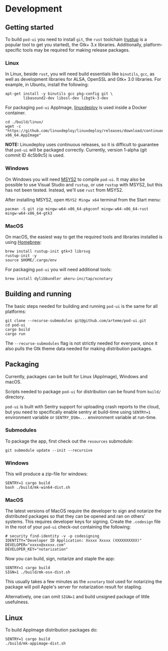 # Development

## Getting started

To build `pod-ui` you need to install `git`, the `rust` toolchain 
([rustup](https://rustup.rs/) is a popular tool to get you started), the
Gtk+ 3.x libraries. Additionally, platform-specific tools may be
required for making release packages.

### Linux

In Linux, beside `rust`, you will need build essentials like `binutils`,
`gcc`, as well as development libraries for ALSA, OpenSSL and Gtk+ 3.0
libraries. For example, in Ubuntu, install the following:

```shell
apt-get install -y binutils gcc pkg-config git \
        libasound2-dev libssl-dev libgtk-3-dev
```

For packaging `pod-ui` AppImage, [linuxdeploy](https://github.com/linuxdeploy/linuxdeploy)
is used inside a Docker container.

```shell
cd ./build/linux/
wget -c "https://github.com/linuxdeploy/linuxdeploy/releases/download/continuous/linuxdeploy-x86_64.AppImage"
```

**NOTE:** Linuxdeploy uses continuous releases, so it is difficult to
guarantee that `pod-ui` will be packaged correctly. Currently, version
1-alpha (git commit ID 4c5b9c5) is used.

### Windows

On Windows you will need [MSYS2](https://www.msys2.org/wiki/MSYS2-installation/)
to compile `pod-ui`. It may also be possible to use Visual Studio and `rustup`,
or use `rustup` with MSYS2, but this has not been tested. Instead, we'll use
`rust` from MSYS2.

After installing MSYS2, open `MSYS2 Mingw x64` terminal from the Start menu:
```shell
pacman -S git zip mingw-w64-x86_64-pkgconf mingw-w64-x86_64-rust mingw-w64-x86_64-gtk3
```

### MacOS

On macOS, the easiest way to get the required tools and libraries installed
is using [Homebrew](https://brew.sh):

```shell
brew install rustup-init gtk+3 librsvg
rustup-init -y
source $HOME/.cargo/env
```

For packaging `pod-ui` you will need additional tools:
```shell
brew install dylibbundler akeru-inc/tap/xcnotary
```

## Building and running

The basic steps needed for building and running `pod-ui` is the same for
all platforms:

```shell
git clone --recurse-submodules git@github.com/arteme/pod-ui.git
cd pod-ui
cargo build
cargo run
```

The `--recurse-submodules` flag is not strictly needed for everyone,
since it also pulls the Gtk theme data needed for making distribution
packages.

## Packaging

Currently, packages can be built for Linux (AppImage), Windows and macOS.

Scripts needed to package `pod-ui` for distribution can be found
from `build/` directory.

`pod-ui` is built with Sentry support for uploading crash reports to
the cloud, but you need to specifically enable sentry at build-time
using `SENTRY=1` environment variable or `SENTRY_DSN=...` environment
variable at run-time.

### Submodules

To package the app, first check out the `resources` submodule:

```shell
git submodule update --init --recursive
```

### Windows

This will produce a zip-file for windows:

```shell
SENTRY=1 cargo build
bash ./build/mk-win64-dist.sh
```

### MacOS

The latest versions of MacOS require the developer to sign and notarize
the distributed packages so that they can be opened and ran on others'
systems. This requires developer keys for signing. Create the `.codesign`
file in the root of your `pod-ui` check-out containing the following: 

```shell
# security find-identity -v -p codesigning
IDENTITY="Developer ID Application: Xxxxx Xxxxx (XXXXXXXXXX)"
DEVELOPER="xxxxx@xxxxx.com"
DEVELOPER_KEY="notarization"
```

Now you can build, sign, notarize and staple the app:

```shell
SENTRY=1 cargo build
SIGN=1 ./build/mk-osx-dist.sh
```

This usually takes a few minutes as the `xcnotary` tool used for
notarizing the package will poll Apple's server for notarization
result for stapling.

Alternatively, one can omit `SIGN=1` and build unsigned package
of little usefulness.

## Linux

To build AppImage distribution packages do:

```shell
SENTRY=1 cargo build
./build/mk-appimage-dist.sh
```
